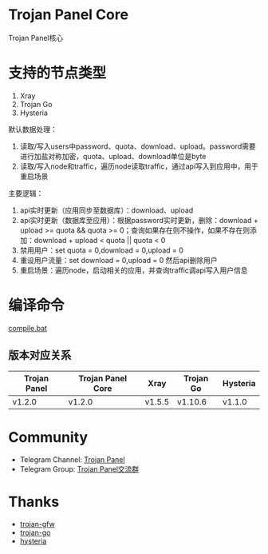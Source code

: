 # Trojan Panel Core

Trojan Panel核心

# 支持的节点类型

1. Xray
2. Trojan Go
3. Hysteria

默认数据处理：

1. 读取/写入users中password、quota、download、upload。password需要进行加盐对称加密，quota、upload、download单位是byte
2. 读取/写入node和traffic，遍历node读取traffic，通过api写入到应用中，用于重启场景

主要逻辑：

1. api实时更新（应用同步至数据库）：download、upload
2. api实时更新（数据库至应用）：根据password实时更新，删除：download + upload >= quota && quota >= 0；查询如果存在则不操作，如果不存在则添加：download + upload <
   quota || quota < 0
3. 禁用用户：set quota = 0,download = 0,upload = 0
4. 重设用户流量：set download = 0,upload = 0 然后api删除用户
5. 重启场景：遍历node，启动相关的应用，并查询traffic调api写入用户信息

# 编译命令

[compile.bat](./compile.bat)

## 版本对应关系

| Trojan Panel | Trojan Panel Core | Xray   | Trojan Go | Hysteria |
|--------------|-------------------|--------|-----------|----------|
| v1.2.0       | v1.2.0            | v1.5.5 | v1.10.6   | v1.1.0   |

# Community

- Telegram Channel: [Trojan Panel](https://t.me/TrojanPanel)
- Telegram Group: [Trojan Panel交流群](https://t.me/TrojanPanelGroup)

# Thanks

- [trojan-gfw](https://github.com/trojan-gfw/trojan)
- [trojan-go](https://github.com/p4gefau1t/trojan-go)
- [hysteria](https://github.com/HyNetwork/hysteria)
